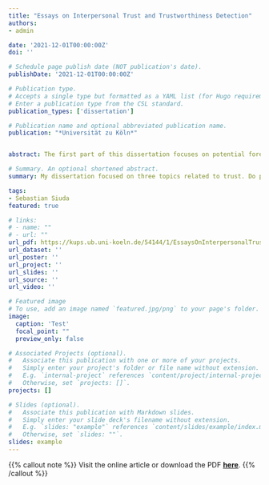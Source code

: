 ```yaml
---
title: "Essays on Interpersonal Trust and Trustworthiness Detection"
authors:
- admin

date: '2021-12-01T00:00:00Z'
doi: ''

# Schedule page publish date (NOT publication's date).
publishDate: '2021-12-01T00:00:00Z'

# Publication type.
# Accepts a single type but formatted as a YAML list (for Hugo requirements).
# Enter a publication type from the CSL standard.
publication_types: ['dissertation']

# Publication name and optional abbreviated publication name.
publication: "*Universität zu Köln*"


abstract: The first part of this dissertation focuses on potential foreign language effects on trust. Research shows that the use of a foreign language may alter people’s choices. Thus, interpersonal trust could also be susceptible to such effects. However, although the use of foreign language influenced choices in moral dilemmas, we did not find foreign language effects on trust or trustworthiness decisions. These findings are in line with the idea that interpersonal trust is principled. The second part of this dissertation focuses on trust accuracy. Judgments about people’s trustworthiness are made frequently and have important real-life consequences. However, the accuracy of these judgments is debated. I therefore systematically reviewed the current evidence for accurate trustworthiness detection. The overall evidence for accuracy was mixed; while the evidence for accurate trustworthiness detection from neutral photographs was limited, trustworthiness detection appeared to be more accurate when the rater and target interacted, when the target presentation resembled face-to-face contact, and when the target presentations contained cues or signals about the target’s trustworthiness. The third part of this dissertation empirically investigated trustworthiness detection accuracy. Results indicated that trustors’ specific trustworthiness detection was inaccurate when the participants had only limited time to get acquainted (Study 1) but was accurate when the participants were acquainted (Studies 2–4). Moreover, this accuracy was mediated by the simple heuristic “do I have a good relationship with this person?” (Studies 3–4). Importantly, while trustors accurately detected whether a trustee would be trustworthy toward them, they failed to detect whether a trustee would be trustworthy in general (Studies 3–4). Thus, rather than asking whether people know who is generally trustworthy, the more relevant question to ask is whether people know whom they can personally trust.

# Summary. An optional shortened abstract.
summary: My dissertation focused on three topics related to trust. Do people trust differently in their first vs. second language? Do people know whom to trust? Does the acquaintanceship between people predict how accurate they are at detecting trustworthiness?

tags:
- Sebastian Siuda
featured: true

# links:
# - name: ""
# - url: ""
url_pdf: https://kups.ub.uni-koeln.de/54144/1/EssaysOnInterpersonalTrustAndTrustworthinessDetection.pdf
url_dataset: ''
url_poster: ''
url_project: ''
url_slides: ''
url_source: ''
url_video: ''

# Featured image
# To use, add an image named `featured.jpg/png` to your page's folder. 
image:
  caption: 'Test'
  focal_point: ""
  preview_only: false

# Associated Projects (optional).
#   Associate this publication with one or more of your projects.
#   Simply enter your project's folder or file name without extension.
#   E.g. `internal-project` references `content/project/internal-project/index.md`.
#   Otherwise, set `projects: []`.
projects: []

# Slides (optional).
#   Associate this publication with Markdown slides.
#   Simply enter your slide deck's filename without extension.
#   E.g. `slides: "example"` references `content/slides/example/index.md`.
#   Otherwise, set `slides: ""`.
slides: example
---
```


{{% callout note %}}
Visit the online article or download the PDF [**here**](https://kups.ub.uni-koeln.de/54144/).
{{% /callout %}}